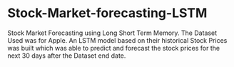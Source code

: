 # Stock-Market-forecasting-LSTM
Stock Market Forecasting using Long Short Term Memory. The Dataset Used was for Apple. An LSTM model based on their historical Stock Prices was built which was able to predict and forecast the stock prices for the next 30 days after the Dataset end date.
